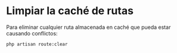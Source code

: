 # Limpiar la caché de rutas

Para eliminar cualquier ruta almacenada en caché que pueda estar causando conflictos:

``` sh
php artisan route:clear
```
